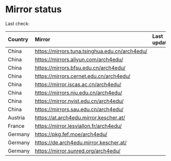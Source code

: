 <script src="./time.js"></script>
# Mirror status
Last check: <script type="text/javascript">localize(1737087991.742119);</script>

|Country|Mirror|Last update|
|:------|:-----|:----------|
|China|https://mirrors.tuna.tsinghua.edu.cn/arch4edu/|<script type="text/javascript">localize(1737052984);</script>|
|China|https://mirrors.aliyun.com/arch4edu/|<script type="text/javascript">localize(1737052984);</script>|
|China|https://mirrors.bfsu.edu.cn/arch4edu/|<script type="text/javascript">localize(1737052984);</script>|
|China|https://mirrors.cernet.edu.cn/arch4edu/|<script type="text/javascript">localize(1737052984);</script>|
|China|https://mirror.iscas.ac.cn/arch4edu/|<script type="text/javascript">localize(1737052984);</script>|
|China|https://mirrors.nju.edu.cn/arch4edu/|<script type="text/javascript">localize(1737010655);</script>|
|China|https://mirror.nyist.edu.cn/arch4edu/|<script type="text/javascript">localize(1737052984);</script>|
|China|https://mirrors.sau.edu.cn/arch4edu/|<script type="text/javascript">localize(1731653531);</script>|
|Austria|https://at.arch4edu.mirror.kescher.at/|<script type="text/javascript">localize(1737052984);</script>|
|France|https://mirror.lesviallon.fr/arch4edu/|<script type="text/javascript">localize(1737052984);</script>|
|Germany|https://pkg.fef.moe/arch4edu/|<script type="text/javascript">localize(1737052984);</script>|
|Germany|https://de.arch4edu.mirror.kescher.at/|<script type="text/javascript">localize(1737052984);</script>|
|Germany|https://mirror.sunred.org/arch4edu/|<script type="text/javascript">localize(1737052984);</script>|

<script src="./tablefilter/tablefilter.js"></script>
<script src="./table.js"></script>